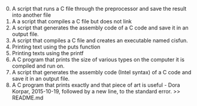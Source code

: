 0. A script that runs a C file through the preprocessor and save the result into another file
1. A a script that compiles a C file but does not link
2. A script that generates the assembly code of a C code and save it in an output file.
3. A script that compiles a C file and creates an executable named cisfun.
4. Printing text using the puts function
5. Printing texts using the printf
6. A C program that prints the size of various types on the computer it is compiled and run on.
7. A script that generates the assembly code (Intel syntax) of a C code and save it in an output file.
8. A C program that prints exactly and that piece of art is useful - Dora Korpar, 2015-10-19, followed by a new line, to the standard error. >> README.md

